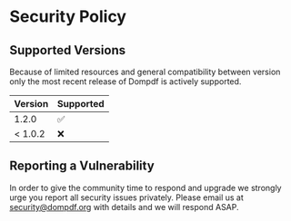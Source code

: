 # Security Policy

## Supported Versions

Because of limited resources and general compatibility between version only the most recent release of Dompdf is actively supported.

| Version | Supported          |
| ------- | ------------------ |
| 1.2.0   | :white_check_mark: |
| < 1.0.2 | :x:                |

## Reporting a Vulnerability

In order to give the community time to respond and upgrade we strongly urge you report all security issues privately. Please email us at security@dompdf.org with details
and we will respond ASAP.
